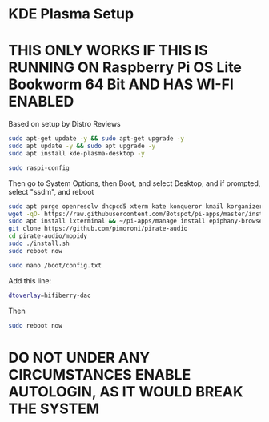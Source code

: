 # KDE Plasma Setup
# THIS ONLY WORKS IF THIS IS RUNNING ON Raspberry Pi OS Lite Bookworm 64 Bit AND HAS WI-FI ENABLED

Based on setup by Distro Reviews

```bash
sudo apt-get update -y && sudo apt-get upgrade -y
sudo apt update -y && sudo apt upgrade -y
sudo apt install kde-plasma-desktop -y
```

```bash
sudo raspi-config
```

Then go to System Options, then Boot, and select Desktop, and if prompted, select "ssdm", and reboot

```bash
sudo apt purge openresolv dhcpcd5 xterm kate konqueror kmail korganizer kontact akregator kaddressbook -y
wget -qO- https://raw.githubusercontent.com/Botspot/pi-apps/master/install | bash
sudo apt install lxterminal && ~/pi-apps/manage install epiphany-browser -y
git clone https://github.com/pimoroni/pirate-audio
cd pirate-audio/mopidy
sudo ./install.sh
sudo reboot now
```
```bash
sudo nano /boot/config.txt

```
Add this line:
```bash
dtoverlay=hifiberry-dac
```
Then
```bash
sudo reboot now
```
# DO NOT UNDER ANY CIRCUMSTANCES ENABLE AUTOLOGIN, AS IT WOULD BREAK THE SYSTEM
